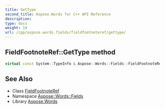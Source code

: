 ```yaml
---
title: GetType
second_title: Aspose.Words for C++ API Reference
description: 
type: docs
weight: 14
url: /cpp/aspose.words.fields/fieldfootnoteref/gettype/
---
```

## FieldFootnoteRef::GetType method




```cpp
virtual const System::TypeInfo & Aspose::Words::Fields::FieldFootnoteRef::GetType() const override
```

## See Also

* Class [FieldFootnoteRef](../)
* Namespace [Aspose::Words::Fields](../../)
* Library [Aspose.Words](../../../)
